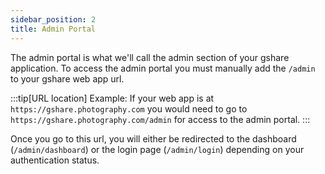 ```yaml
---
sidebar_position: 2
title: Admin Portal
---
```


The admin portal is what we'll call the admin section of your gshare application. To access the admin portal you must manually add the `/admin` to your gshare web app url.

:::tip[URL location]
Example: If your web app is at `https://gshare.photography.com` you would need to go to `https://gshare.photography.com/admin` for access to the admin portal.
:::

Once you go to this url, you will either be redirected to the dashboard (`/admin/dashboard`) or the login page (`/admin/login`) depending on your authentication status.
